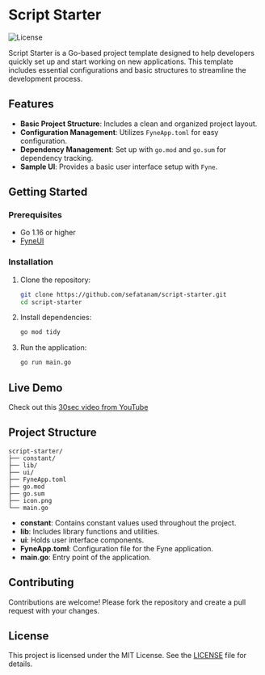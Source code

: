 
# Script Starter
![License](https://img.shields.io/github/license/sefatanam/script-starter)

Script Starter is a Go-based project template designed to help developers quickly set up and start working on new applications. This template includes essential configurations and basic structures to streamline the development process.

## Features

- **Basic Project Structure**: Includes a clean and organized project layout.
- **Configuration Management**: Utilizes `FyneApp.toml` for easy configuration.
- **Dependency Management**: Set up with `go.mod` and `go.sum` for dependency tracking.
- **Sample UI**: Provides a basic user interface setup with `Fyne`.


## Getting Started

### Prerequisites

- Go 1.16 or higher
- [FyneUI](https://fyne.io/)

### Installation

1. Clone the repository:
    ```sh
    git clone https://github.com/sefatanam/script-starter.git
    cd script-starter
    ```

2. Install dependencies:
    ```sh
    go mod tidy
    ```

3. Run the application:
    ```sh
    go run main.go
    ```
## Live Demo

Check out this [30sec video from YouTube](https://youtu.be/Ny0XSw_kvCs)

## Project Structure

```
script-starter/
├── constant/
├── lib/
├── ui/
├── FyneApp.toml
├── go.mod
├── go.sum
├── icon.png
└── main.go
```

- **constant**: Contains constant values used throughout the project.
- **lib**: Includes library functions and utilities.
- **ui**: Holds user interface components.
- **FyneApp.toml**: Configuration file for the Fyne application.
- **main.go**: Entry point of the application.

## Contributing

Contributions are welcome! Please fork the repository and create a pull request with your changes.

## License

This project is licensed under the MIT License. See the [LICENSE](LICENSE) file for details.
